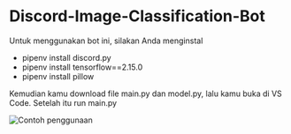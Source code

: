 # Discord-Image-Classification-Bot

Untuk menggunakan bot ini, silakan Anda menginstal
* pipenv install discord.py
* pipenv install tensorflow==2.15.0
* pipenv install pillow

Kemudian kamu download file main.py dan model.py, lalu kamu buka di VS Code.
Setelah itu run main.py

![Contoh penggunaan](https://i.ibb.co.com/gMW7fTcv/Screenshot-2025-04-16-073923.png)
